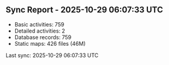 ## Sync Report - 2025-10-29 06:07:33 UTC

- Basic activities: 759
- Detailed activities: 2
- Database records: 759
- Static maps: 426 files (46M)

Last sync: 2025-10-29 06:07:33 UTC
